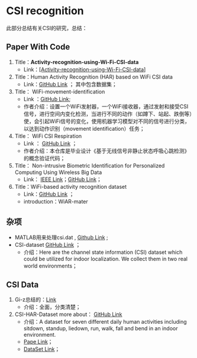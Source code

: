 # CSI recognition

此部分总结有关CSI的研究，总结：





## Paper With Code

1. Title：**Activity-recognition-using-Wi-Fi-CSI-data**  
   * Link：[[Activity-recognition-using-Wi-Fi-CSI-data]](https://github.com/sansanketdg/Activity-recognition-using-Wi-Fi-CSI-data/tree/master/data_2/position1)
2. Title：Human Activity Recognition (HAR) based on WiFi CSI data
   * Link：[GitHub Link](https://github.com/Retsediv/WIFI_CSI_based_HAR) ； 其中包含数据集；
3. Title： WiFi-movement-identification
   * Link ：[GitHub Link](https://github.com/persistforever/WiFi-movement-identification);
   * 作者介绍：设置一个WiFi发射器，一个WiFi接收器，通过发射和接受CSI信号，进行空间内变化检测，当进行不同的动作（如蹲下、站起、跌倒等）使，会引起WiFi信号的变化，使用机器学习模型对不同的信号进行分类，以达到动作识别（movement identification）任务；
4. Title： WiFi CSI Respiration
   * Link ： [GitHub Link](https://github.com/JiamuLea/WiFi_CSI_Respiration) ；
   * 作者介绍：本仓库是毕业设计《基于无线信号非静止状态呼吸心跳检测》的概念验证代码；
5. Title： Non-intrusive Biometric Identification for Personalized Computing Using Wireless Big Data
   * Link： [IEEE Link](https://ieeexplore.ieee.org/document/8560141)；[GitHub Link](https://github.com/mobinets/wifiwalker)；
6. Title：WiFi-based activity recognition dataset
   * Link：[GitHub Link](https://github.com/linteresa/WiAR) ；
   * introduction：WiAR-mater



## 杂项

* MATLAB用来处理csi.dat , [Github Link](https://github.com/guanzaijia/csi-matlab) ;
* CSI-dataset  [GitHub Link](https://github.com/qiang5love1314/CSI-dataset) ；
  * 介绍：Here are the channel state information (CSI) dataset which could be utilized for indoor localization. We collect them in two real world environments；





## CSI Data 

1.  Gi-z总结的：[Link](https://github.com/Gi-z/CSI-Data)
    * 介绍：全面，分类清楚；
2.  CSI-HAR-Dataset more about： [GitHub Link](https://github.com/parisafm/CSI-HAR-Dataset)
    * 介绍：A dataset for seven different daily human activities including sitdown, standup, liedown, run, walk, fall and bend in an indoor environment.
    * [Pape Link](https://www.mdpi.com/1424-8220/21/21/7225/pdf)；
    * [DataSet Link](https://www.mdpi.com/1424-8220/21/21/7225/pdf)；

